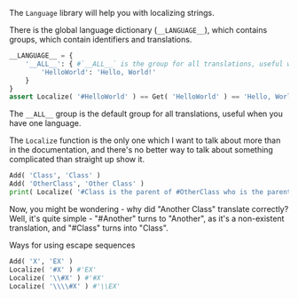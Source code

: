 The `Language` library will help you with localizing strings.

There is the global language dictionary (`__LANGUAGE__`), which contains groups, which contain identifiers and translations.
```py
__LANGUAGE__ = {
    '__ALL__': { #`__ALL__` is the group for all translations, useful when you have only one language
        'HelloWorld': 'Hello, World!'
    }
}
assert Localize( '#HelloWorld' ) == Get( 'HelloWorld' ) == 'Hello, World!'
```

The `__ALL__` group is the default group for all translations, useful when you have one language.

The `Localize` function is the only one which I want to talk about more than in the documentation,
and there's no better way to talk about something complicated than straight up show it.

```py
Add( 'Class', 'Class' )
Add( 'OtherClass', 'Other Class' )
print( Localize( '#Class is the parent of #OtherClass who is the parent of #Another #Class' ) ) #'Class is the parent of Other Class who is the parent of Another Class'
```

Now, you might be wondering - why did "Another Class" translate correctly?
Well, it's quite simple - "#Another" turns to "Another", as it's a non-existent translation,
and "#Class" turns into "Class".

Ways for using escape sequences
```py
Add( 'X', 'EX' )
Localize( '#X' ) #'EX'
Localize( '\\#X' ) #'#X'
Localize( '\\\\#X' ) #'\\EX'
```
